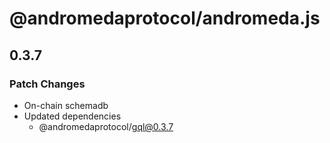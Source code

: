# @andromedaprotocol/andromeda.js

## 0.3.7

### Patch Changes

- On-chain schemadb
- Updated dependencies
  - @andromedaprotocol/gql@0.3.7
